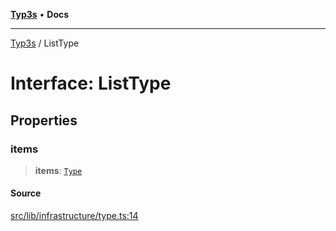 [**Typ3s**](../README.md) • **Docs**

***

[Typ3s](../README.md) / ListType

# Interface: ListType

## Properties

### items

> **items**: [`Type`](../classes/Type.md)

#### Source

[src/lib/infrastructure/type.ts:14](https://github.com/data7expressions/typ3s/blob/0f522cb/src/lib/infrastructure/type.ts#L14)
